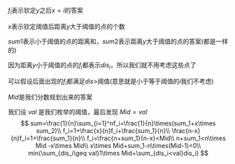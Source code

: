 $f_i$表示钦定$y$之后$x=i$的答案

$x$表示钦定阈值后距离$y$大于阈值的点的个数

$sum1$表示小于阈值的点的距离和，$sum2$表示距离$y$大于阈值的点的答案(都是一样的)

因为距离$y$小于阈值的点的$f_i$都表示$dis_i$，所以我们就不用考虑这些点了

可以假设后面出现的$f_i$都满足$dis>$阈值(意思就是小于等于阈值的$i$我们不考虑)

$Mid$是我们分数规划出来的答案

我们设 $val$ 是我们枚举的阈值，最后发现 $Mid=val$
$$
sum=\frac{1}{n}\sum_{i=1}^nf_i=\frac{1}{n}\times(sum_1+x\times sum_2)\\
f_i=1+\frac{x}{n}f_i+\frac{sum_1}{n}\\
\frac{n-x}{n}f_i=1+\frac{sum_1}{n}\\
f_i=\frac{n+sum_1}{n-x}<Mid\\
n+sum_1<n\times Mid -x\times Mid\\
x\times Mid+sum_1-n\times(Mid-1)<0\\
min(\sum_{dis_i\geq val}1\times Mid+\sum_{dis_i<val}dis_i)
$$

